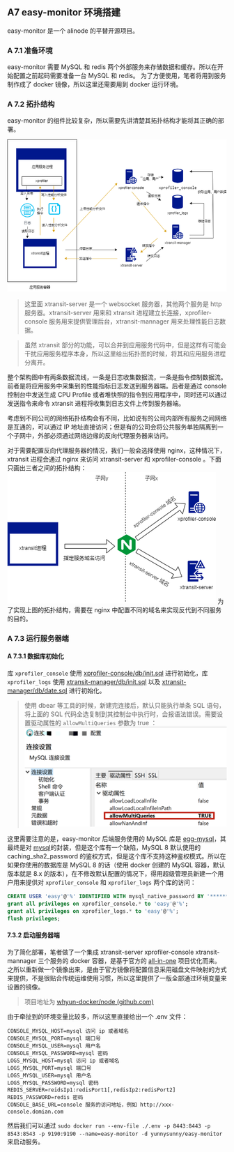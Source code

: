 ## A7 easy-monitor 环境搭建

easy-monitor 是一个 alinode 的平替开源项目。

### A 7.1 准备环境

easy-monitor 需要 MySQL 和 redis 两个外部服务来存储数据和缓存。所以在开始配置之前起码需要准备一台 MySQL 和 redis。
为了方便使用，笔者将用到服务制作成了 docker 镜像，所以这里还需要用到 docker 运行环境。

### A 7.2 拓扑结构

easy-monitor 的组件比较复杂，所以需要先讲清楚其拓扑结构才能将其正确的部署。

![](images/easy_monitor_data_flow.drawio.png)

> 这里面 xtransit-server 是一个 websocket 服务器，其他两个服务是 http 服务器。xtransit-server 用来和 xtransit 进程建立长连接，xprofiler-console 服务用来提供管理后台，xtransit-mannager 用来处理性能日志数据。

> 虽然 xtransit 部分的功能，可以合并到应用服务代码中，但是这样有可能会干扰应用服务程序本身，所以这里给出拓扑图的时候，将其和应用服务进程分离开。

整个架构图中有两条数据流线，一条是日志收集数据流，一条是指令控制数据流。前者是将应用服务中采集到的性能指标日志发送到服务器端。后者是通过 console 控制台中发送生成 CPU Profile 或者堆快照的指令到应用程序中，同时还可以通过发送指令来命令 xtransit 进程将收集到日志文件上传到服务器端。

考虑到不同公司的网络拓扑结构会有不同，比如说有的公司内部所有服务之间网络是互通的，可以通过 IP 地址直接访问；但是有的公司会将公共服务单独隔离到一个子网中，外部必须通过网络边缘的反向代理服务器来访问。

对于需要配置反向代理服务器的情况，我们一般会选择使用 nginx，这种情况下，xtransit 进程会通过 nginx 来访问 xtransit-server 和 xprofiler-console 。下面只画出三者之间的拓扑结构：
![](images/easy_monitor_with_nginx_data_flow.drawio.png)
为了实现上图的拓扑结构，需要在 nginx 中配置不同的域名来实现反代到不同服务的目的。
### A 7.3 运行服务器端
#### A 7.3.1 数据库初始化

库 `xprofiler_console` 使用 [xprofiler-console/db/init.sql](https://github.com/X-Profiler/xprofiler-console/blob/master/db/init.sql) 进行初始化，库 `xprofiler_logs` 使用 [xtransit-manager/db/init.sql](https://github.com/X-Profiler/xtransit-manager/blob/master/db/init.sql) 以及 [xtransit-manager/db/date.sql](https://github.com/X-Profiler/xtransit-manager/blob/master/db/date.sql) 进行初始化。
> 使用 dbear 等工具的时候，新建完连接后，默认只能执行单条 SQL 语句，将上面的 SQL 代码全选复制到其控制台中执行时，会报语法错误。需要设置驱动属性的 `allowMultiQueries` 参数为 true ：![](images/allow_multi_sql.png)


这里需要注意的是，easy-monitor 后端服务使用的 MySQL 库是 [egg-mysql](https://github.com/eggjs/egg-mysql)，其最终是对 [mysql](https://github.com/mysqljs/mysql)的封装，但是这个库有一个缺陷，MySQL 8 默认使用的 caching_sha2_password 的鉴权方式，但是这个库不支持这种鉴权模式。所以在如果你使用的数据库是 MySQL 8 的话（使用 docker 创建的 MySQL 容器，默认版本就是 8.x 的版本），在不修改默认配置的情况下，得用超级管理员新建一个用户用来提供对 `xprofiler_console` 和 `xprofiler_logs` 两个库的访问：
```sql
CREATE USER 'easy'@'%' IDENTIFIED WITH mysql_native_password BY '********';
grant all privileges on xprofiler_console.* to 'easy'@'%';
grant all privileges on xprofiler_logs.* to 'easy'@'%';
flush privileges;
```
#### 7.3.2 启动服务器端
为了简化部署，笔者做了一个集成 xtransit-server xprofiler-console xtransit-mannager 三个服务的 docker 容器，是基于官方的 [all-in-one](https://github.com/X-Profiler/all-in-one) 项目优化而来。之所以重新做一个镜像出来，是由于官方镜像将配置信息采用磁盘文件映射的方式来提供，不是很贴合传统运维使用习惯，所以这里提供了一版全部通过环境变量来设置的镜像。
> 项目地址为 [whyun-docker/node (github.com)](https://github.com/whyun-docker/node)

由于牵扯到的环境变量比较多，所以这里直接给出一个 .env 文件：
```env
CONSOLE_MYSQL_HOST=mysql 访问 ip 或者域名
CONSOLE_MYSQL_PORT=mysql 端口号
CONSOLE_MYSQL_USER=mysql 用户名
CONSOLE_MYSQL_PASSWORD=mysql 密码
LOGS_MYSQL_HOST=mysql 访问 ip 或者域名
LOGS_MYSQL_PORT=mysql 端口号
LOGS_MYSQL_USER=mysql 用户名
LOGS_MYSQL_PASSWORD=mysql 密码
REDIS_SERVER=reidsIp1:redisPort1[,redisIp2:redisPort2]
REDIS_PASSWORD=redis 密码
CONSOLE_BASE_URL=console 服务的访问地址，例如 http://xxx-console.domian.com
```
然后我们可以通过 `sudo docker run --env-file ./.env -p 8443:8443 -p 8543:8543 -p 9190:9190 --name=easy-monitor -d yunnysunny/easy-monitor` 来启动服务。